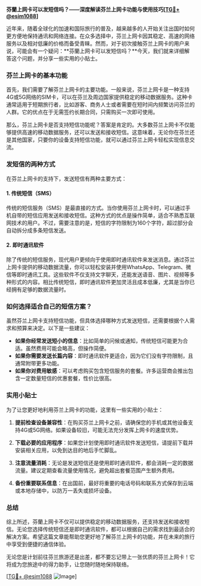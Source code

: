 **芬蘭上网卡可以发短信吗？——深度解读芬兰上网卡功能与使用技巧[[TG💪+ @esim1088](https://t.me/s/esim1088)]**

近年来，随着全球化的加速和国际旅行的普及，越来越多的人开始关注出国时如何更方便地保持通讯和网络连接。在众多选择中，芬兰上网卡因其稳定、高速的网络服务以及相对低廉的价格而备受青睐。然而，对于初次接触芬兰上网卡的用户来说，可能会有一个疑问：**芬蘭上网卡可以发短信吗？**今天，我们就来详细解答这个问题，并分享一些实用的小贴士。

### 芬兰上网卡的基本功能

首先，我们需要了解芬兰上网卡的主要功能。一般来说，芬兰上网卡是一种支持4G或5G网络的SIM卡，可以在芬兰及周边国家提供稳定的移动数据服务。这种卡通常适用于短期旅行者，比如游客、商务人士或者需要在短时间内频繁访问芬兰的人群。它的优点在于无需签约长期合同，只需购买一次即可使用。

那么，芬兰上网卡是否支持短信功能呢？答案是肯定的。大多数芬兰上网卡不仅能够提供高速的移动数据服务，还可以发送和接收短信。这意味着，无论你在芬兰还是其他国家，只要你的设备支持短信功能，就可以通过芬兰上网卡轻松实现信息交流。

### 发短信的两种方式

在芬兰上网卡的支持下，发送短信有两种主要方式：

#### 1. 传统短信（SMS）

传统的短信服务（SMS）是最直接的方式。当你使用芬兰上网卡时，可以通过手机自带的短信应用发送和接收短信。这种方式的优点是操作简单，适合不熟悉互联网技术的用户。不过，需要注意的是，短信的字符限制为160个字符，超过部分会自动拆分成多条短信发送。

#### 2. 即时通讯软件

除了传统的短信服务，现代用户更倾向于使用即时通讯软件来发送消息。通过芬兰上网卡提供的移动数据流量，你可以轻松安装并使用WhatsApp、Telegram、微信等即时通讯工具。这些软件不仅支持文字聊天，还能发送语音、图片、视频等多种形式的内容。相比传统短信，即时通讯软件更加灵活且成本低廉，尤其是当你已经拥有足够的数据流量时。

### 如何选择适合自己的短信方案？

虽然芬兰上网卡支持短信功能，但具体选择哪种方式发送短信，还需要根据个人需求和预算来决定。以下是一些建议：

- **如果你经常发送短小的信息**：比如简单的问候或通知，传统短信可能更为合适。虽然费用可能会略高，但操作简便。
- **如果你需要发送长篇内容**：即时通讯软件更适合，因为它们没有字符限制，且通常附带更多功能。
- **如果你对费用敏感**：可以考虑购买包含短信服务的套餐。许多运营商会推出包含一定数量短信的优惠套餐，性价比很高。

### 实用小贴士

为了让您更好地利用芬兰上网卡的功能，这里有一些实用的小贴士：

1. **提前检查设备兼容性**：在购买芬兰上网卡之前，请确保您的手机或其他设备支持4G或5G网络。如果设备较旧，可能无法充分发挥上网卡的速度优势。
   
2. **下载必要的应用程序**：如果您计划使用即时通讯软件发送短信，请提前下载并安装相关应用，以免到达目的地后手忙脚乱。

3. **注意流量消耗**：无论是发送短信还是使用即时通讯软件，都会消耗一定的数据流量。建议定期查看流量使用情况，避免超出套餐范围产生额外费用。

4. **备份重要联系信息**：在出国前，最好将重要的电话号码和联系方式保存到云端或本地存储中，以防万一丢失或损坏设备。

### 总结

综上所述，芬蘭上网卡不仅可以提供稳定的移动数据服务，还支持发送和接收短信。无论您选择传统短信还是即时通讯软件，都可以根据自己的需求找到最适合的解决方案。希望这篇文章能帮助您更好地了解芬兰上网卡的功能，并在未来的旅行中享受到便捷的通信体验。

无论您是计划前往芬兰旅游还是出差，都不要忘记带上一张优质的芬兰上网卡！它将成为您旅途中的得力助手，让您随时随地保持联络。

[[TG💪+ @esim1088](https://t.me/s/esim1088) ![Image](https://i.postimg.cc/4NQfJmqS/Snipaste-2025-05-13-00-14-12.png)]